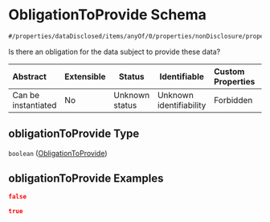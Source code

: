 # ObligationToProvide Schema

```txt
#/properties/dataDisclosed/items/anyOf/0/properties/nonDisclosure/properties/obligationToProvide#/properties/dataDisclosed/items/anyOf/0/properties/nonDisclosure/properties/obligationToProvide
```

Is there an obligation for the data subject to provide these data?


| Abstract            | Extensible | Status         | Identifiable            | Custom Properties | Additional Properties | Access Restrictions | Defined In                                                           |
| :------------------ | ---------- | -------------- | ----------------------- | :---------------- | --------------------- | ------------------- | -------------------------------------------------------------------- |
| Can be instantiated | No         | Unknown status | Unknown identifiability | Forbidden         | Allowed               | none                | [tilt-schema.json\*](../out/tilt-schema.json "open original schema") |

## obligationToProvide Type

`boolean` ([ObligationToProvide](tilt-schema-properties-datadisclosed-items-anyof-anyof-schema-properties-nondisclosure-properties-obligationtoprovide.md))

## obligationToProvide Examples

```json
false
```

```json
true
```
